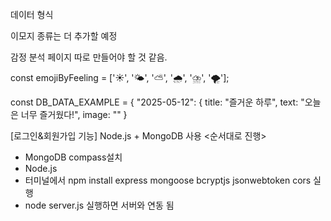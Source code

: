 데이터 형식

이모지 종류는 더 추가할 예정

감정 분석 페이지 따로 만들어야 할 것 같음.

const emojiByFeeling = ['☀️', '🌤', '⛅', '🌧', '⛈', '🌪'];

const DB_DATA_EXAMPLE = {
    "2025-05-12": {
    title: "즐거운 하루",
    text: "오늘은 너무 즐거웠다!",
    image: ""
    }


[로그인&회원가입 기능]
Node.js + MongoDB 사용
<순서대로 진행>
- MongoDB compass설치
- Node.js
- 터미널에서 npm install express mongoose bcryptjs jsonwebtoken cors 실행
- node server.js 실행하면 서버와 연동 됨
